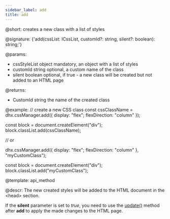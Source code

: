 ```yaml
---
sidebar_label: add
title: add
---  
```


@short: creates a new class with a list of styles

@signature: {'add(cssList: ICssList, customId?: string, silent?: boolean): string;'}

@params:
- cssStyleList       object     mandatory, an object with a list of styles
- customId      string      optional, a custom name of the class
- silent    boolean      optional, if true - a new class will be created but not added to an HTML page

@returns:

- CustomId      string     the name of the created class

@example:
// create a new CSS class
const cssClassName = dhx.cssManager.add({
    display: "flex";
    flexDirection: "column"
});

const block = document.createElement("div");
block.classList.add(cssClassName);

// or

dhx.cssManager.add({
    display: "flex";
    flexDirection: "column"
}, "myCustomClass");

const block = document.createElement("div");
block.classList.add("myCustomClass");

@template:	api_method

@descr:
The new created styles will be added to the HTML document in the &lt;head&gt; section.

If the **silent** parameter is set to *true*, you need to use the [update()](css_manager/api/update.md) method after **add** to apply the made changes to the HTML page.




